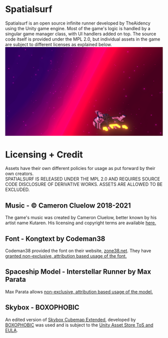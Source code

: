# Spatialsurf

Spatialsurf is an open source infinite runner developed by TheAidency using the Unity game engine. Most of the game's logic is handled by a singular game manager class, with UI handlers added on top. The source code itself is provided under the MPL 2.0, but individual assets in the game are subject to different licenses as explained below.
![Across the sea of space, the stars are other suns....](https://raw.githubusercontent.com/TheAidency/Spatialsurf/main/readme/Spatialsurf-Web.jpg)

# Licensing + Credit

Assets have their own different policies for usage as put forward by their own creators.     
SPATIALSURF IS RELEASED UNDER THE MPL 2.0 AND REQUIRES SOURCE CODE DISCLOSURE OF DERIVATIVE WORKS. ASSETS ARE ALLOWED TO BE EXCLUDED.

## Music - © Cameron Cluelow 2018-2021

The game's music was created by Cameron Cluelow, better known by his artist name Kutaren. His licensing and copyright terms are available [here.](https://docs.google.com/document/d/14gNgcMxHbkaiwhuzUqabfJ-00vgj-xt0gogAyn7GLno/)

## Font - Kongtext by Codeman38	

Codeman38 provided the font on their website, [zone38.net](https://www.zone38.net/font/). They have [granted non-exclusive, attribution based usage of the font.](https://twitter.com/codeman38/status/1334482294673960960)

## Spaceship Model - Interstellar Runner by Max Parata

Max Parata allows [non-exclusive, attribution based usage of the model.](https://maxparata.itch.io/voxel-spaceships)

## Skybox - BOXOPHOBIC
An edited version of [Skybox Cubemap Extended](https://assetstore.unity.com/packages/vfx/shaders/free-skybox-extended-shader-107400), developed by [BOXOPHOBIC](https://boxophobic.com/) was used and is subject to the [Unity Asset Store ToS and EULA](https://unity3d.com/legal/as_terms).
